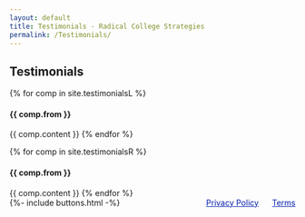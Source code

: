 ```yaml
---
layout: default
title: Testimonials - Radical College Strategies
permalink: /Testimonials/
---
```


<section50short> 
<h2>Testimonials</h2>

<div class="section50left test">

  {% for comp in site.testimonialsL %}  
  <h4>{{ comp.from }} </h4>
  {{ comp.content }} 
  {% endfor %}

</div>

<div class="section50right test">

  {% for comp in site.testimonialsR %}  
  <h4>{{ comp.from }} </h4>
  {{ comp.content }} 
  {% endfor %}
  
</div>

</section50short>

<section50short> 
    {%- include buttons.html -%}
</section50short>

<div class="license" style="float:right">
<a href="/Privacy" target="_blank" style="color: #0821af;">Privacy Policy</a>
&nbsp;&nbsp;&nbsp;&nbsp;
<a href="/Terms" target="_blank" style="color: #0821af;">Terms</a>
<br>
<br>
</div>

